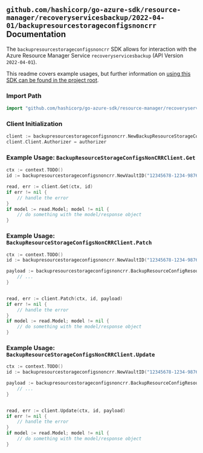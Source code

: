 
## `github.com/hashicorp/go-azure-sdk/resource-manager/recoveryservicesbackup/2022-04-01/backupresourcestorageconfigsnoncrr` Documentation

The `backupresourcestorageconfigsnoncrr` SDK allows for interaction with the Azure Resource Manager Service `recoveryservicesbackup` (API Version `2022-04-01`).

This readme covers example usages, but further information on [using this SDK can be found in the project root](https://github.com/hashicorp/go-azure-sdk/tree/main/docs).

### Import Path

```go
import "github.com/hashicorp/go-azure-sdk/resource-manager/recoveryservicesbackup/2022-04-01/backupresourcestorageconfigsnoncrr"
```


### Client Initialization

```go
client := backupresourcestorageconfigsnoncrr.NewBackupResourceStorageConfigsNonCRRClientWithBaseURI("https://management.azure.com")
client.Client.Authorizer = authorizer
```


### Example Usage: `BackupResourceStorageConfigsNonCRRClient.Get`

```go
ctx := context.TODO()
id := backupresourcestorageconfigsnoncrr.NewVaultID("12345678-1234-9876-4563-123456789012", "example-resource-group", "vaultValue")

read, err := client.Get(ctx, id)
if err != nil {
	// handle the error
}
if model := read.Model; model != nil {
	// do something with the model/response object
}
```


### Example Usage: `BackupResourceStorageConfigsNonCRRClient.Patch`

```go
ctx := context.TODO()
id := backupresourcestorageconfigsnoncrr.NewVaultID("12345678-1234-9876-4563-123456789012", "example-resource-group", "vaultValue")

payload := backupresourcestorageconfigsnoncrr.BackupResourceConfigResource{
	// ...
}


read, err := client.Patch(ctx, id, payload)
if err != nil {
	// handle the error
}
if model := read.Model; model != nil {
	// do something with the model/response object
}
```


### Example Usage: `BackupResourceStorageConfigsNonCRRClient.Update`

```go
ctx := context.TODO()
id := backupresourcestorageconfigsnoncrr.NewVaultID("12345678-1234-9876-4563-123456789012", "example-resource-group", "vaultValue")

payload := backupresourcestorageconfigsnoncrr.BackupResourceConfigResource{
	// ...
}


read, err := client.Update(ctx, id, payload)
if err != nil {
	// handle the error
}
if model := read.Model; model != nil {
	// do something with the model/response object
}
```
